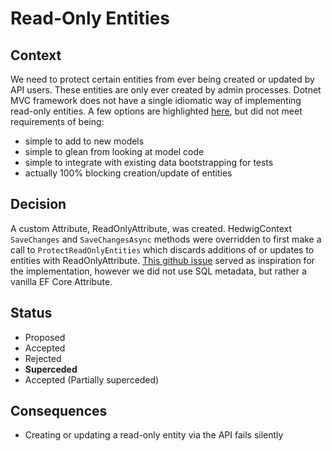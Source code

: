 # Read-Only Entities

## Context
We need to protect certain entities from ever being created or updated by API users.
These entities are only ever created by admin processes. Dotnet MVC framework does not
have a single idiomatic way of implementing read-only entities. A few options are highlighted [here](https://docs.microsoft.com/en-us/ef/core/modeling/constructors#read-only-properties),
but did not meet requirements of being:
- simple to add to new models
- simple to glean from looking at model code
- simple to integrate with existing data bootstrapping for tests
- actually 100% blocking creation/update of entities

## Decision
A custom Attribute, ReadOnlyAttribute, was created. HedwigContext `SaveChanges` and
`SaveChangesAsync` methods were overridden to first make a call to `ProtectReadOnlyEntities`
which discards additions of or updates to entities with ReadOnlyAttribute. [This github issue](https://github.com/dotnet/efcore/issues/7586)
served as inspiration for the implementation, however we did not use SQL metadata, but rather a vanilla
EF Core Attribute.


## Status
* Proposed
* Accepted
* Rejected
* __Superceded__
* Accepted (Partially superceded)

## Consequences
- Creating or updating a read-only entity via the API fails silently
